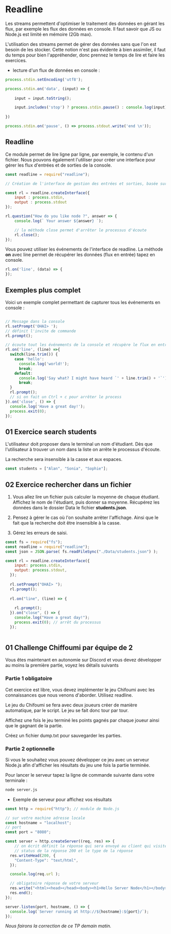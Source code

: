 # Readline

Les streams permettent d'optimiser le traitement des données en gérant les flux, par exemple les flux des données en console. Il faut savoir que JS ou Node.js est limité en mémoire (2Gb max). 

L'utilisation des streams permet de gérer des données sans que l'on est besoin de les stocker. Cette notion n'est pas évidente à bien assimiler, il faut du temps pour bien l'appréhender, donc prennez le temps de lire et faire les exercices.

- lecture d'un flux de données en console :

```js
process.stdin.setEncoding('utf8');

process.stdin.on('data', (input) => {
    
    input = input.toString();

    input.includes('stop') ? process.stdin.pause() : console.log(input);
    
})

process.stdin.on('pause', () => process.stdout.write('end \n'));
```

## Readline

Ce module permet de lire ligne par ligne, par exemple, le contenu d'un fichier. Nous pouvons également l'utiliser pour créer une interface pour gérer les flux d'entrées et de sorties de la console.

```js
const readline = require("readline");

// Création de l'interface de gestion des entrées et sorties, basée sur input et ouput de la console

const rl = readline.createInterface({
    input : process.stdin,
    output : process.stdout
});

rl.question("How do you like node ?", answer => {
    console.log(` Your answer ${answer} `);

    // la méthode close permet d'arrêter le processus d'écoute 
    rl.close();
});

```

Vous pouvez utiliser les événements de l'interface de readline. La méthode **on** avec line permet de récupérer les données (flux en entrée) tapez en console.

```js
rl.on('line', (data) => {
});

```

## Exemples plus complet

Voici un exemple complet permettant de capturer tous les événements en console :

```js

// Message dans la console
rl.setPrompt('OHAI> ');
// définit l'invite de commande
rl.prompt();

// écoute tout les événements de la console et récupère le flux en entrée
rl.on('line', (line) =>{
  switch(line.trim()) {
    case 'hello':
      console.log('world!');
      break;
    default:
      console.log('Say what? I might have heard `' + line.trim() + '`');
      break;
  }
  rl.prompt();
  // si on fait un Ctrl + c pour arrêter le process
}).on('close', () => {
  console.log('Have a great day!');
  process.exit(0);
});

```

## 01 Exercice search students

L'utilisateur doit proposer dans le terminal un nom d'étudiant. Dès que l'utilisateur à trouver un nom dans la liste on arrête le processus d'écoute.

La recherche sera insensible à la casse et aux espaces.

```js
const students = ["Alan", "Sonia", "Sophie"];
```

## 02 Exercice rechercher dans un fichier

1. Vous allez lire un fichier puis calculer la moyenne de chaque étudiant. Affichez le nom de l'étudiant, puis donner sa moyenne. Récupérez les données dans le dossier Data le fichier **students.json**.

2. Pensez à gérer le cas où l'on souhaite arrêter l'affichage. Ainsi que le fait que la recherche doit être insensible à la casse. 

3. Gérez les erreurs de saisi.

```js
const fs = require("fs");
const readline = require("readline");
const json = JSON.parse( fs.readFileSync("./Data/students.json") );

const rl = readline.createInterface({
    input: process.stdin,
    output: process.stdout,
  });
  
  rl.setPrompt("OHAI> ");
  rl.prompt();
  
  rl.on("line", (line) => {
   
    rl.prompt();
  }).on("close", () => {
    console.log("Have a great day!");
    process.exit(0); // arrêt du processus
  });
  
```

## 01 Challenge Chiffoumi par équipe de 2

Vous êtes maintenant en autonomie sur Discord et vous devez développer au moins la première partie, voyez les détails suivants 

### Partie 1 obligatoire

Cet exercice est libre, vous devez implémenter le jeu Chifoumi avec les connaissances que nous venons d'aborder. Utilisez readline.

Le jeu du Chifoumi se fera avec deux joueurs créer de manière automatique, par le script. Le jeu se fait donc tour par tour.

Affichez une fois le jeu terminé les points gagnés par chaque joueur ainsi que le gagnant de la partie. 

Créez un fichier dump.txt pour sauvegarder les parties.

### Partie 2 optionnelle 

Si vous le souhaitez vous pouvez développer ce jeu avec un serveur Node.js afin d'afficher les résultats du jeu une fois la partie terminée. 

Pour lancer le serveur tapez la ligne de commande suivante dans votre terminale :


```bash
node server.js
```

- Exemple de serveur pour affichez vos résultats

```js
const http = require("http"); // module de Node.js

// sur votre machine adresse locale
const hostname = "localhost";
// port
const port = "8080";

const server = http.createServer((req, res) => {
    // on écrit définit la réponse qui sera envoyé au client qui visitera la page Web
    // status de la réponse 200 et le type de la réponse
  res.writeHead(200, {
    "Content-Type": "text/html",
  });

  console.log(req.url );

  // obligatoire réponse de votre serveur
  res.write("<html><head></head><body><h1>Hello Server Node</h1></body></html>"); // méthode write et end
  res.end();
});

server.listen(port, hostname, () => {
  console.log(`Server running at http://${hostname}:${port}/`);
});

```


*Nous fairons la correction de ce TP demain matin.*
